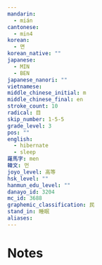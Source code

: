 ```yaml
---
mandarin:
  - mián
cantonese:
  - min4
korean:
  - 면
korean_native: ""
japanese:
  - MIN
  - BEN
japanese_nanori: ""
vietnamese:
middle_chinese_initial: m
middle_chinese_final: en
stroke_count: 10
radical: 目
skip_number: 1-5-5
grade_level: 3
pos: ""
english:
  - hibernate
  - sleep
羅馬字: men
韓文: 먼
joyo_level: 高等
hsk_level: ""
hanmun_edu_level: ""
danayo_id: 3204
mc_id: 3688
graphemic_classification: 民
stand_in: 睡眠
aliases:
---
```


# Notes
